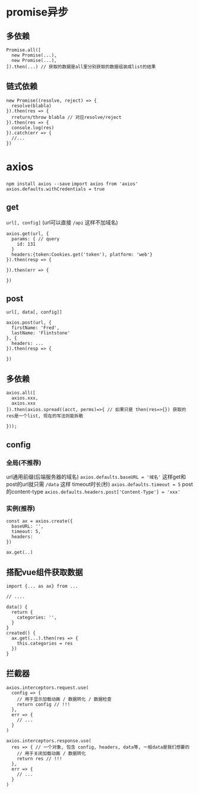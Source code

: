 # promise异步

## 多依赖
```
Promise.all([
  new Promise(...),
  new Promise(...),
]).then(...) // 获取的数据是all里分别获取的数据组装成list的结果
```

## 链式依赖

```
new Promise((resolve, reject) => {
  resolve(blabla)
}).then(res => {
  rreturn/throw blabla // 对应resolve/reject
}).then(res => {
  console.log(res)
}).catch(err => {
  //...
})
```

# axios
`npm install axios --save`
`import axios from 'axios'`
`axios.defaults.withCredentials = true`

## get
`url[, config]` (url可以直接 `/api` 这样不加域名)

```
axios.get(url, {
  params: { // query
    id: 131
  }
  headers:{token:Cookies.get('token'), platform: 'web'}
}).then(resp => {

}).then(err => {

})
```

## post
`url[, data[, config]]`

```
axios.post(url, {
  firstName: 'Fred',
  lastName: 'Flintstone'
}, {
  headers: ...
}).then(resp => {

})
```

## 多依赖
```
axios.all([
  axios.xxx,
  axios.xxx
]).then(axios.spread((acct, perms)=>{ // 如果只是 then(res=>{}) 获取的res是一个list, 现在的写法则能拆散
  
}));
```

## config
### 全局(不推荐)
url通用前缀(后端服务器的域名) `axios.defaults.baseURL = '域名'` 这样get和post的url就只需 `/data` 这样
timeout时长(秒) `axios.defaults.timeout = 5`
post的content-type `axios.defaults.headers.post['Content-Type'] = 'xxx'`

### 实例(推荐)
```
const ax = axios.create({
  baseURL: '',
  timeout: 5,
  headers: 
})

ax.get(..)
```

## 搭配vue组件获取数据
```
import {... as ax} from ...

// ....

data() {
  return {
    categories: '',
  }
}
created() {
  ax.get(...).then(res => {
    this.categories = res
  })
}
```

## 拦截器
```
axios.interceptors.request.use(
  config => {
    // 用于显示加载动画 / 数据转化 / 数据检查
    return config // !!!
  },
  err => {
    // ...
  }
)

axios.interceptors.response.use(
  res => { // 一个对象, 包含 config, headers, data等, 一般data是我们想要的
    // 用于关闭加载动画 / 数据转化
    return res // !!!
  },
  err => {
    // ...
  }
)
```